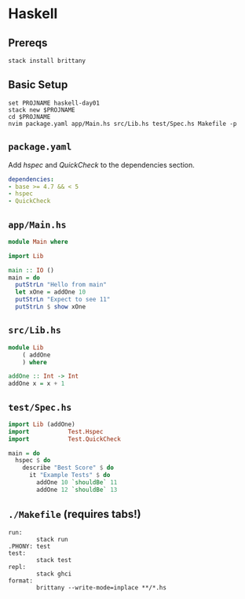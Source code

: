 # Haskell

## Prereqs

```fish
stack install brittany
```

## Basic Setup

```fish
set PROJNAME haskell-day01
stack new $PROJNAME
cd $PROJNAME
nvim package.yaml app/Main.hs src/Lib.hs test/Spec.hs Makefile -p
```

## `package.yaml`

Add *hspec* and *QuickCheck* to the dependencies section.

```yaml
dependencies:
- base >= 4.7 && < 5
- hspec
- QuickCheck
```

## `app/Main.hs`

```haskell
module Main where

import Lib

main :: IO ()
main = do
  putStrLn "Hello from main"
  let xOne = addOne 10
  putStrLn "Expect to see 11"
  putStrLn $ show xOne
```

## `src/Lib.hs`

```haskell
module Lib
    ( addOne
    ) where

addOne :: Int -> Int
addOne x = x + 1
```

## `test/Spec.hs`

```haskell
import Lib (addOne)
import           Test.Hspec
import           Test.QuickCheck

main = do
  hspec $ do
    describe "Best Score" $ do
      it "Example Tests" $ do
        addOne 10 `shouldBe` 11
        addOne 12 `shouldBe` 13
```

## `./Makefile` (requires tabs!)

```make
run:
        stack run
.PHONY: test
test:
        stack test
repl:
        stack ghci
format:
        brittany --write-mode=inplace **/*.hs        
```
